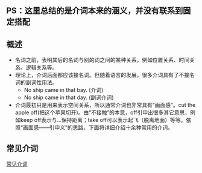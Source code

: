 ## PS：这里总结的是介词本来的涵义，并没有联系到固定搭配
## 概述
* 名词之前，表明其后的名词与别的词之间的某种关系，例如位置关系、时间关系、逻辑关系等。
* 理论上，介词后面都应该接名词。但随着语言的发展，很多介词具有了不接名词的副词性用法。
  * No ship came in that bay. (介词)
  * No ship came in that day. (副词介词)
* 介词最初只是用来表示空间关系，所以通常介词也非常具有“画面感”。cut the apple off(把这个苹果切开)。由“不接触”的本意，off引申出很多其它意思，例如keep off表示与...保持距离；take off可以表示起飞（脱离地面）等等。依照“画面感——引申义”的思路，下面将详细介绍十余种常用的介词。
  
## 常见介词
[常见介词](https://zhuanlan.zhihu.com/p/21796933)
